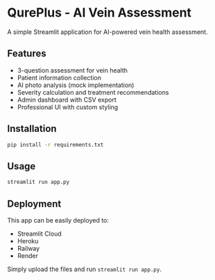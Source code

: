 # QurePlus - AI Vein Assessment

A simple Streamlit application for AI-powered vein health assessment.

## Features

- 3-question assessment for vein health
- Patient information collection
- AI photo analysis (mock implementation)
- Severity calculation and treatment recommendations
- Admin dashboard with CSV export
- Professional UI with custom styling

## Installation

```bash
pip install -r requirements.txt
```

## Usage

```bash
streamlit run app.py
```

## Deployment

This app can be easily deployed to:
- Streamlit Cloud
- Heroku
- Railway
- Render

Simply upload the files and run `streamlit run app.py`.